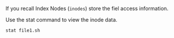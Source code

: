 If you recall Index Nodes (`inodes`) store the fiel access information.

Use the stat command to view the inode data.

```
stat file1.sh
```


